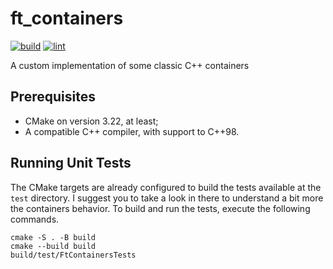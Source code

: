 # ft_containers

[![build](https://github.com/AdrianWR/ft_containers/actions/workflows/cmake.yml/badge.svg)](https://github.com/AdrianWR/ft_containers/actions/workflows/cmake.yml)
[![lint](https://github.com/AdrianWR/ft_containers/actions/workflows/lint.yml/badge.svg)](https://github.com/AdrianWR/ft_containers/actions/workflows/lint.yml)

A custom implementation of some classic C++ containers

## Prerequisites

- CMake on version 3.22, at least;
- A compatible C++ compiler, with support to C++98.

## Running Unit Tests

The CMake targets are already configured to build the tests available at the `test` directory. I suggest you to take a look in there to understand a bit more the containers behavior. To build and run the tests, execute the following commands.

```shell
cmake -S . -B build
cmake --build build
build/test/FtContainersTests
```

